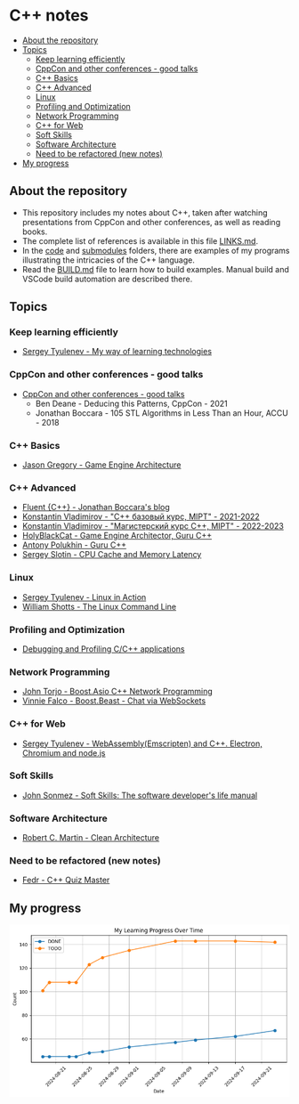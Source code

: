 # C++ notes

- [About the repository](#about-the-repository)
- [Topics](#topics)
  - [Keep learning efficiently](#keep-learning-efficiently)
  - [CppCon and other conferences - good talks](#cppcon-and-other-conferences---good-talks)
  - [C++ Basics](#c-basics)
  - [C++ Advanced](#c-advanced)
  - [Linux](#linux)
  - [Profiling and Optimization](#profiling-and-optimization)
  - [Network Programming](#network-programming)
  - [C++ for Web](#c-for-web)
  - [Soft Skills](#soft-skills)
  - [Software Architecture](#software-architecture)
  - [Need to be refactored (new notes)](#need-to-be-refactored-new-notes)
- [My progress](#my-progress)

## About the repository

- This repository includes my notes about C++, taken after watching presentations from CppCon and other conferences, as well as reading books.
- The complete list of references is available in this file [LINKS.md](/LINKS.md).
- In the [code](/code) and [submodules](/submodules) folders, there are examples of my programs illustrating the intricacies of the C++ language.
- Read the [BUILD.md](/BUILD.md) file to learn how to build examples. Manual build and VSCode build automation are described there.

## Topics

### Keep learning efficiently

- [Sergey Tyulenev - My way of learning technologies](2024-09-27_1540_sergey_tyulenev_my_way_of_learning_technologies.md)

### CppCon and other conferences - good talks

- [CppCon and other conferences - good talks](2024-09-23_0319_cppcon_good_talks.md)
  - Ben Deane - Deducing this Patterns, CppCon - 2021
  - Jonathan Boccara - 105 STL Algorithms in Less Than an Hour, ACCU - 2018

### C++ Basics

- [Jason Gregory - Game Engine Architecture](2024-09-22_0203_gregory_game_engine_arch.md)

### C++ Advanced

- [Fluent {C++} - Jonathan Boccara's blog](2024-09-23_0209_fluent_cpp_blog_notes.md)
- [Konstantin Vladimirov - "C++ базовый курс, MIPT" - 2021-2022](2024-07-18_0010_TILIR_BASICS_FULL.md)
- [Konstantin Vladimirov - "Магистерский курс C++, MIPT" - 2022-2023](2024-08-09_0010_TILIR_MASTERS_FULL.md)
- [HolyBlackCat - Game Engine Architector, Guru C++](2024-08-08_0010_HolyBlackCat.md)
- [Antony Polukhin - Guru C++](2024-08-10_0010_POLUKHIN.md)
- [Sergey Slotin - CPU Cache and Memory Latency](2024-08-12_0010_SERGEY_SLOTIN_FULL.md)

### Linux

- [Sergey Tyulenev - Linux in Action](2024-09-27_1532_linux_in_action.md)
- [William Shotts - The Linux Command Line](2024-09-27_1537_shotts_linux_command_line.md)

### Profiling and Optimization

- [Debugging and Profiling C/C++ applications](2024-09-10_1558_Profiling_Stuff.md)

### Network Programming

- [John Torjo - Boost.Asio C++ Network Programming](2024-09-04_0300_Torjo_Boost_Asio.md)
- [Vinnie Falco - Boost.Beast - Chat via WebSockets](2024-09-16_0230_vinnie_falco_boost_beast.md)

### C++ for Web

- [Sergey Tyulenev - WebAssembly(Emscripten) and C++. Electron, Chromium and node.js](2024-09-25_1834_web_assembly.md)

### Soft Skills

- [John Sonmez - Soft Skills: The software developer's life manual](2024-09-09_0046_Sonmez_Soft_Skills.md)

### Software Architecture

- [Robert C. Martin - Clean Architecture](2024-09-21_2314_robert_martin_clean_architecture.md)

### Need to be refactored (new notes)

- [Fedr - C++ Quiz Master](2024-08-08_0020_Fedr.md)

## My progress

![PROGRESS_OVER_TIME](PROGRESS_OVER_TIME.png)

